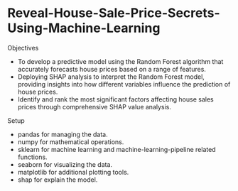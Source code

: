 # Reveal-House-Sale-Price-Secrets-Using-Machine-Learning

Objectives

- To develop a predictive model using the Random Forest algorithm that accurately forecasts house prices based on a range of features.
- Deploying SHAP analysis to interpret the Random Forest model, providing insights into how different variables influence the prediction of house prices.
- Identify and rank the most significant factors affecting house sales prices through comprehensive SHAP value analysis.

Setup

- pandas for managing the data.
- numpy for mathematical operations.
- sklearn for machine learning and machine-learning-pipeline related functions.
- seaborn for visualizing the data.
- matplotlib for additional plotting tools.
- shap for explain the model.
